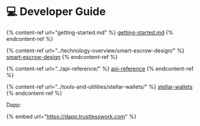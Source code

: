 # 💻 Developer Guide

{% content-ref url="getting-started.md" %}
[getting-started.md](getting-started.md)
{% endcontent-ref %}

{% content-ref url="../technology-overview/smart-escrow-design/" %}
[smart-escrow-design](../technology-overview/smart-escrow-design/)
{% endcontent-ref %}

{% content-ref url="../api-reference/" %}
[api-reference](../api-reference/)
{% endcontent-ref %}

{% content-ref url="../tools-and-utilities/stellar-wallets/" %}
[stellar-wallets](../tools-and-utilities/stellar-wallets/)
{% endcontent-ref %}



Dapp:

{% embed url="https://dapp.trustlesswork.com" %}
